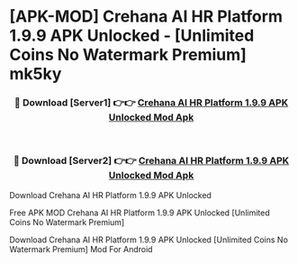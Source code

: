 # [APK-MOD] Crehana  AI HR Platform 1.9.9 APK Unlocked - [Unlimited Coins No Watermark Premium] mk5ky



<div align="center">
<h3>🔴 Download [Server1] 👉👉 <a href="https://momento.my/?title=Crehana__AI_HR_Platform_1.9.9_APK_Unlocked">Crehana  AI HR Platform 1.9.9 APK Unlocked Mod Apk</a></h3><br>

<h3>🔴 Download [Server2] 👉👉 <a href="https://momento.my/?title=Crehana__AI_HR_Platform_1.9.9_APK_Unlocked">Crehana  AI HR Platform 1.9.9 APK Unlocked Mod Apk</a></h3>
</div>



Download Crehana  AI HR Platform 1.9.9 APK Unlocked 

Free APK MOD Crehana  AI HR Platform 1.9.9 APK Unlocked [Unlimited Coins No Watermark Premium]

Download Crehana  AI HR Platform 1.9.9 APK Unlocked [Unlimited Coins No Watermark Premium] Mod For Android
